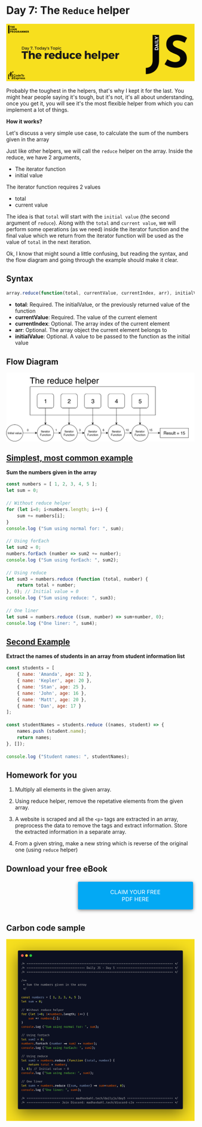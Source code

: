 # Day 7: The `Reduce` helper

![The some helper](./cover.png)

Probably the toughest in the helpers, that's why I kept it for the last. You might hear people saying it's tough, but it's not, it's all about understanding, once you get it, you will see it's the most flexible helper from which you can implement a lot of things.

**How it works?**

Let's discuss a very simple use case, to calculate the sum of the numbers given in the array

Just like other helpers, we will call the `reduce` helper on the array. Inside the reduce, we have 2 arguments, 

- The iterator function 
- initial value

The iterator function requires 2 values

- total
- current value

The idea is that `total` will start with the `initial value` (the second argument of `reduce`). Along with the `total` and `current value`, we will perform some operations (as we need) inside the iterator function and the final value which we return from the iterator function will be used as the value of `total` in the next iteration.

Ok, I know that might sound a little confusing, but reading the syntax, and the flow diagram and going through the example should make it clear.

## Syntax

```js
array.reduce(function(total, currentValue, currentIndex, arr), initialValue)
```

- **total**: Required.
    The initialValue, or the previously returned value of the function
- **currentValue**: Required.
    The value of the current element
- **currentIndex**: Optional.
    The array index of the current element
- **arr**: Optional.
    The array object the current element belongs to
- **initialValue**: Optional.
    A value to be passed to the function as the initial value

## Flow Diagram

![Reduce Helper](./ebook_content/flow.png)

## [Simplest, most common example](./1.js)

**Sum the numbers given in the array**

```js
const numbers = [ 1, 2, 3, 4, 5 ];
let sum = 0;

// Without reduce helper
for (let i=0; i<numbers.length; i++) {
    sum += numbers[i];
}
console.log ("Sum using normal for: ", sum);

// Using forEach
let sum2 = 0;
numbers.forEach (number => sum2 += number);
console.log ("Sum using forEach: ", sum2);

// Using reduce
let sum3 = numbers.reduce (function (total, number) {
    return total + number;
}, 0); // Initial value = 0
console.log ("Sum using reduce: ", sum3);

// One liner
let sum4 = numbers.reduce ((sum, number) => sum+number, 0);
console.log ("One liner: ", sum4);
```

## [Second Example](./2.js)

**Extract the names of students in an array from student information list**

```js
const students = [
    { name: 'Amanda', age: 32 },
    { name: 'Kepler', age: 20 },
    { name: 'Stan', age: 25 },
    { name: 'John', age: 16 },
    { name: 'Matt', age: 20 },
    { name: 'Dan', age: 17 }
];

const studentNames = students.reduce ((names, student) => {
    names.push (student.name);
    return names;
}, []);

console.log ("Student names: ", studentNames);
```

## Homework for you

1. Multiply all elements in the given array.

2. Using reduce helper, remove the repetative elements from the given array.

3. A website is scraped and all the `<p>` tags are extracted in an array, preprocess the data to remove the tags and extract information. Store the extracted information in a separate array.

4. From a given string, make a new string which is reverse of the original one (using `reduce` helper)

## Download your free eBook

<a href="./ebook.pdf" style="display: inline-block; margin: 0.3em; padding: 1.2em 5em; overflow: hidden; position: relative; text-decoration: none; text-transform: uppercase; border-radius: 3px;  -webkit-transition: 0.3s; -moz-transition: 0.3s; -ms-transition: 0.3s; -o-transition: 0.3s;  transition: 0.3s; box-shadow: 0 2px 10px rgba(0,0,0,0.5); border: none;  font-size: 15px; text-align: center;   background-color: #03A9F4; color: white; margin-left: 38%;" download class="btn-rounded-white">Claim Your Free PDF Here</a>

## Carbon code sample

![sample](./ebook_content/5.png)